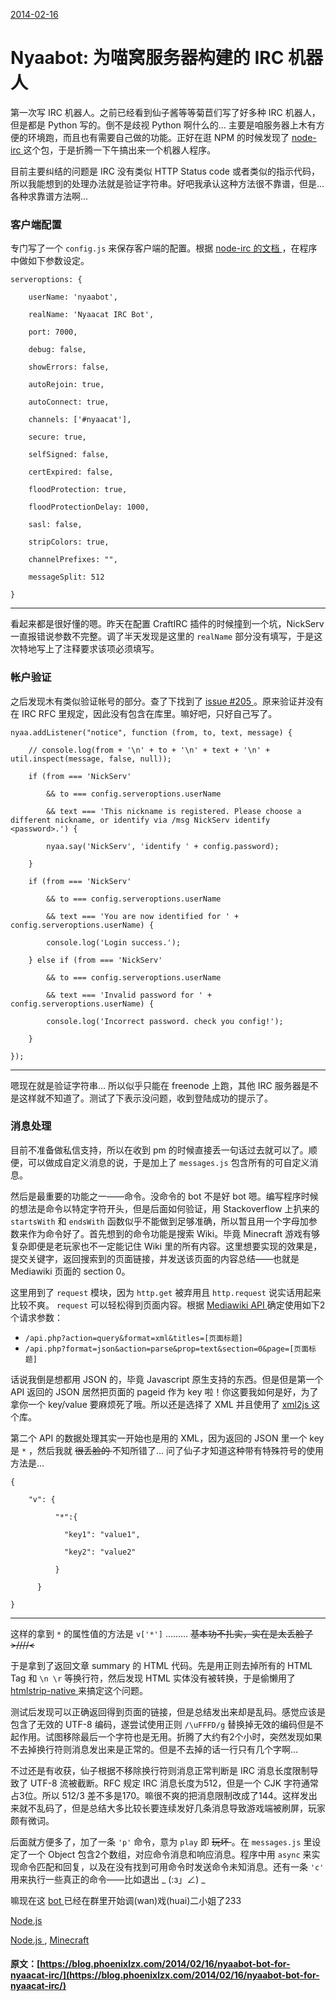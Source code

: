 [ 2014-02-16 ](/2014/02/16/nyaabot-bot-for-nyaacat-irc/)

#  Nyaabot: 为喵窝服务器构建的 IRC 机器人 

第一次写 IRC 机器人。之前已经看到仙子酱等等菊苣们写了好多种 IRC 机器人，但是都是 Python 写的。倒不是歧视 Python 啊什么的… 主要是咱服务器上木有方便的环境跑，而且也有需要自己做的功能。正好在逛 NPM 的时候发现了 [ node-irc ](https://npmjs.org/node-irc) 这个包，于是折腾一下午搞出来一个机器人程序。 

目前主要纠结的问题是 IRC 没有类似 HTTP Status code 或者类似的指示代码，所以我能想到的处理办法就是验证字符串。好吧我承认这种方法很不靠谱，但是… 各种求靠谱方法啊… 

###  客户端配置 

专门写了一个 ` config.js ` 来保存客户端的配置。根据 [ node-irc 的文档 ](https://node-irc.readthedocs.org/en/latest/index.html) ，在程序中做如下参数设定。 
    
    
    serveroptions: {
    
        userName: 'nyaabot',
    
        realName: 'Nyaacat IRC Bot',
    
        port: 7000,
    
        debug: false,
    
        showErrors: false,
    
        autoRejoin: true,
    
        autoConnect: true,
    
        channels: ['#nyaacat'],
    
        secure: true,
    
        selfSigned: false,
    
        certExpired: false,
    
        floodProtection: true,
    
        floodProtectionDelay: 1000,
    
        sasl: false,
    
        stripColors: true,
    
        channelPrefixes: "",
    
        messageSplit: 512
    
    }  
  
---  
  
看起来都是很好懂的嗯。昨天在配置 CraftIRC 插件的时候撞到一个坑，NickServ 一直报错说参数不完整。调了半天发现是这里的 ` realName ` 部分没有填写，于是这次特地写上了注释要求该项必须填写。 

###  帐户验证 

之后发现木有类似验证帐号的部分。查了下找到了 [ issue #205 ](https://github.com/martynsmith/node-irc/issues/205) 。原来验证并没有在 IRC RFC 里规定，因此没有包含在库里。嘛好吧，只好自己写了。 
    
    
    nyaa.addListener("notice", function (from, to, text, message) {
    
        // console.log(from + '\n' + to + '\n' + text + '\n' + util.inspect(message, false, null));
    
        if (from === 'NickServ'
    
            && to === config.serveroptions.userName
    
            && text === 'This nickname is registered. Please choose a different nickname, or identify via /msg NickServ identify <password>.') {
    
            nyaa.say('NickServ', 'identify ' + config.password);
    
        }
    
        if (from === 'NickServ'
    
            && to === config.serveroptions.userName
    
            && text === 'You are now identified for ' + config.serveroptions.userName) {
    
            console.log('Login success.');
    
        } else if (from === 'NickServ'
    
            && to === config.serveroptions.userName
    
            && text === 'Invalid password for ' + config.serveroptions.userName) {
    
            console.log('Incorrect password. check you config!');
    
        }
    
    });  
  
---  
  
嗯现在就是验证字符串… 所以似乎只能在 freenode 上跑，其他 IRC 服务器是不是这样就不知道了。测试了下表示没问题，收到登陆成功的提示了。 

###  消息处理 

目前不准备做私信支持，所以在收到 pm 的时候直接丢一句话过去就可以了。顺便，可以做成自定义消息的说，于是加上了 ` messages.js ` 包含所有的可自定义消息。 

然后是最重要的功能之一——命令。没命令的 bot 不是好 bot 嗯。编写程序时候的想法是命令以特定字符开头，但是后面如何验证，用 Stackoverflow 上扒来的 ` startsWith ` 和 ` endsWith ` 函数似乎不能做到足够准确，所以暂且用一个字母加参数来作为命令好了。首先想到的命令功能是搜索 Wiki。毕竟 Minecraft 游戏有够复杂即便是老玩家也不一定能记住 Wiki 里的所有内容。这里想要实现的效果是，提交关键字，返回搜索到的页面链接，并发送该页面的内容总结——也就是 Mediawiki 页面的 section 0。 

这里用到了 ` request ` 模块，因为 ` http.get ` 被弃用且 ` http.request ` 说实话用起来比较不爽。 ` request ` 可以轻松得到页面内容。根据 [ Mediawiki API ](http://en.wikipedia.org/w/api.php) 确定使用如下2个请求参数： 

  * ` /api.php?action=query&format=xml&titles=[页面标题] `
  * ` /api.php?format=json&action=parse&prop=text&section=0&page=[页面标题] `

话说我倒是想都用 JSON 的，毕竟 Javascript 原生支持的东西。但是但是第一个 API 返回的 JSON 居然把页面的 pageid 作为 key 啦！你这要我如何是好，为了拿你一个 key/value 要麻烦死了哦。所以还是选择了 XML 并且使用了 [ xml2js ](https://github.com/Leonidas-from-XIV/node-xml2js) 这个库。 

第二个 API 的数据处理其实一开始也是用的 XML，因为返回的 JSON 里一个 key 是 ` * ` ，然后我就 <del> 很丢脸的 </del> 不知所错了… 问了仙子才知道这种带有特殊符号的使用方法是… 
    
    
    {
    
        "v": {
    
    	      "*":{
    
    			"key1": "value1",
    
    			"key2": "value2"
    
    		  }
    
    	  }
    
    }  
  
---  
  
这样的拿到 ` * ` 的属性值的方法是 ` v['*'] ` ……… <del> 基本功不扎实，实在是太丢脸了 >////< </del>

于是拿到了返回文章 summary 的 HTML 代码。先是用正则去掉所有的 HTML Tag 和 ` \n \r ` 等换行符，然后发现 HTML 实体没有被转换，于是偷懒用了 [ htmlstrip-native ](https://www.npmjs.org/package/htmlstrip-native) 来搞定这个问题。 

测试后发现可以正确返回得到页面的链接，但是总结发出来却是乱码。感觉应该是包含了无效的 UTF-8 编码，遂尝试使用正则 ` /\uFFFD/g ` 替换掉无效的编码但是不起作用。试图移除最后一个字符也是无用。折腾了大约有2个小时，突然发现如果不去掉换行符则消息发出来是正常的。但是不去掉的话一行只有几个字啊… 

不过还是有收获，仙子根据不移除换行符则消息正常判断是 IRC 消息长度限制导致了 UTF-8 流被截断。RFC 规定 IRC 消息长度为512，但是一个 CJK 字符通常占3位。所以 512/3 差不多是170。嘛很不爽的把消息限制改成了144。这样发出来就不乱码了，但是总结大多比较长要连续发好几条消息导致游戏端被刷屏，玩家颇有微词。 

后面就方便多了，加了一条 ` 'p' ` 命令，意为 ` play ` 即 <del> 玩坏 </del> 。在 ` messages.js ` 里设定了一个 Object 包含2个数组，对应命令消息和响应消息。程序中用 ` async ` 来实现命令匹配和回复，以及在没有找到可用命令时发送命令未知消息。还有一条 ` 'c' ` 用来执行一些真正的命令——比如退出 _ (:з」∠) _

嘛现在这 [ bot ](https://github.com/phoenixlzx/nyaabot) 已经在群里开始调(wan)戏(huai)二小姐了233 

[ Node.js ](/categories/Node-js/)

[ Node.js ](/tags/Node-js/) , [ Minecraft ](/tags/Minecraft/)
#### 原文：[https://blog.phoenixlzx.com/2014/02/16/nyaabot-bot-for-nyaacat-irc/](https://blog.phoenixlzx.com/2014/02/16/nyaabot-bot-for-nyaacat-irc/)